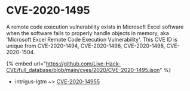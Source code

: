 # CVE-2020-1495

A remote code execution vulnerability exists in Microsoft Excel software when the software fails to properly handle objects in memory, aka 'Microsoft Excel Remote Code Execution Vulnerability'. This CVE ID is unique from CVE-2020-1494, CVE-2020-1496, CVE-2020-1498, CVE-2020-1504.

{% embed url="https://github.com/Live-Hack-CVE/full_database/blob/main/cves/2020/CVE-2020-1495.json" %}


* intrigus-lgtm ~> [CVE-2020-14955](https://zeste.alice-snow.ru/2020/database/cve-2020-1495/cve-2020-14955-intrigus-lgtm)